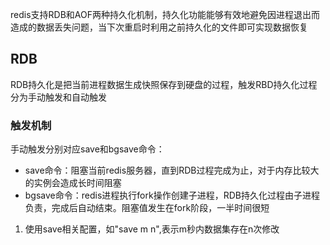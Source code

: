 redis支持RDB和AOF两种持久化机制，持久化功能能够有效地避免因进程退出而造成的数据丢失问题，当下次重启时利用之前持久化的文件即可实现数据恢复  
## RDB  
RDB持久化是把当前进程数据生成快照保存到硬盘的过程，触发RBD持久化过程分为手动触发和自动触发  
### 触发机制  
手动触发分别对应save和bgsave命令：
+ save命令：阻塞当前redis服务器，直到RDB过程完成为止，对于内存比较大的实例会造成长时间阻塞  
+ bgsave命令：redis进程执行fork操作创建子进程，RDB持久化过程由子进程负责，完成后自动结束。阻塞值发生在fork阶段，一半时间很短  
1. 使用save相关配置，如"save m n",表示m秒内数据集存在n次修改